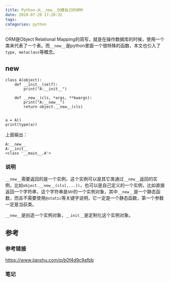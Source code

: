 ```yaml
---
title: Python-从__new__创建自己的ORM
date: 2018-07-20 17:20:32
tags:
categories: python
---
```


ORM是Object Relational Mapping的简写，就是在操作数据库的时候，使用一个类来代表了一个表。而`__new__`是python里面一个很特殊的函数，本文也引入了`type, metaclass`等概念。

<!--more-->

## __new__

```
class A(object):
    def __init__(self):
        print("A:__init__")

    def __new__(cls, *args, **kwargs):
        print("A:__new__")
        return object.__new__(cls)


a = A()
print(type(a))
```

上面输出：

```
A:__new__
A:__init__
<class '__main__.A'>
```

### 说明

`__new__`需要返回的是一个实例，这个实例可以是其它类通过`__new__`返回的实例，比如`object.__new__(cls[,...])`，也可以是自己定义的一个实例，比如直接返回一个字符串，这个字符串是str的一个实例对象，其中`__new__`是一个静态函数，而且不需要使用`@static`等关键字说明，它一定是一个静态函数，第一个参数一定是当前类。

`__new__`是创造一个实例对象，`__init__`是定制化这个实例对象。

## 参考

### 参考链接

https://www.jianshu.com/p/b0f4d9c9afbb

### 笔记


